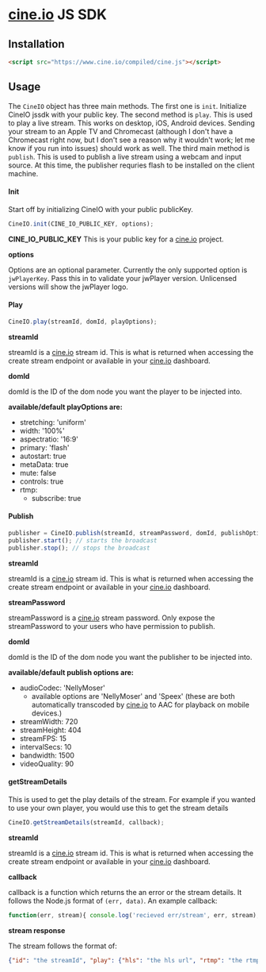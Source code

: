 # [cine.io](cine.io) JS SDK

## Installation

```html
<script src="https://www.cine.io/compiled/cine.js"></script>
```

## Usage
The `CineIO` object has three main methods. The first one is `init`. Initialize CineIO jssdk with your public key. The second method is `play`. This is used to play a live stream. This works on desktop, iOS, Android devices. Sending your stream to an Apple TV and Chromecast (although I don't have a Chromecast right now, but I don't see a reason why it wouldn't work; let me know if you run into issues) should work as well. The third main method is `publish`. This is used to publish a live stream using a webcam and input source. At this time, the publisher requries flash to be installed on the client machine.

#### Init

Start off by initializing CineIO with your public publicKey.

```javascript
CineIO.init(CINE_IO_PUBLIC_KEY, options);
```
**CINE_IO_PUBLIC_KEY**
This is your public key for a [cine.io](cine.io) project.

**options**

Options are an optional parameter. Currently the only supported option is `jwPlayerKey`. Pass this in to validate your jwPlayer version. Unlicensed versions will show the jwPlayer logo.

#### Play

```javascript
CineIO.play(streamId, domId, playOptions);
```

**streamId**

streamId is a [cine.io](cine.io) stream id. This is what is returned when accessing the create stream endpoint or available in your [cine.io](cine.io) dashboard.

**domId**

domId is the ID of the dom node you want the player to be injected into.

**available/default playOptions are:**

*  stretching: 'uniform'
*  width: '100%'
*  aspectratio: '16:9'
*  primary: 'flash'
*  autostart: true
*  metaData: true
*  mute: false
*  controls: true
*  rtmp:
   * subscribe: true

#### Publish

```javascript
publisher = CineIO.publish(streamId, streamPassword, domId, publishOptions);
publisher.start(); // starts the broadcast
publisher.stop(); // stops the broadcast
```

**streamId**

streamId is a [cine.io](cine.io) stream id. This is what is returned when accessing the create stream endpoint or available in your [cine.io](cine.io) dashboard.

**streamPassword**

streamPassword is a [cine.io](cine.io) stream password. Only expose the streamPassword to your users who have permission to publish.

**domId**

domId is the ID of the dom node you want the publisher to be injected into.

**available/default publish options are:**


*  audioCodec: 'NellyMoser'
   * available options are 'NellyMoser' and 'Speex' (these are both automatically transcoded by [cine.io](cine.io) to AAC for playback on mobile devices.)
*  streamWidth: 720
*  streamHeight: 404
*  streamFPS: 15
*  intervalSecs: 10
*  bandwidth: 1500
*  videoQuality: 90

#### getStreamDetails
This is used to get the play details of the stream. For example if you wanted to use your own player, you would use this to get the stream details

```javascript
CineIO.getStreamDetails(streamId, callback);
```

**streamId**

streamId is a [cine.io](cine.io) stream id. This is what is returned when accessing the create stream endpoint or available in your [cine.io](cine.io) dashboard.

**callback**

callback is a function which returns the an error or the stream details. It follows the Node.js format of `(err, data)`. An example callback:
```javascript
function(err, stream){ console.log('recieved err/stream', err, stream); }
```

**stream response**

The stream follows the format of:
```json
{"id": "the streamId", "play": {"hls": "the hls url", "rtmp": "the rtmp url"}}
```
